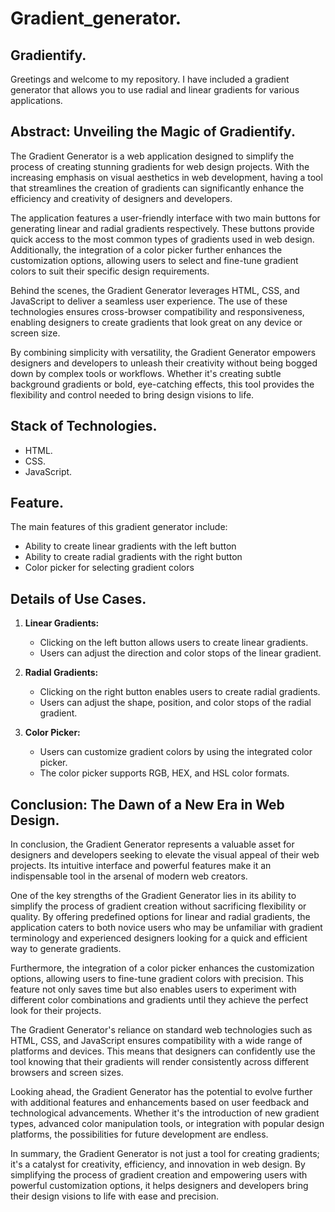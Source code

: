 # Gradient_generator.
## Gradientify.
 Greetings and welcome to my repository. I have included a gradient generator that allows you to use radial and linear gradients for various applications.


## Abstract: Unveiling the Magic of Gradientify.
The Gradient Generator is a web application designed to simplify the process of creating stunning gradients for web design projects. With the increasing emphasis on visual aesthetics in web development, having a tool that streamlines the creation of gradients can significantly enhance the efficiency and creativity of designers and developers.

The application features a user-friendly interface with two main buttons for generating linear and radial gradients respectively. These buttons provide quick access to the most common types of gradients used in web design. Additionally, the integration of a color picker further enhances the customization options, allowing users to select and fine-tune gradient colors to suit their specific design requirements.

Behind the scenes, the Gradient Generator leverages HTML, CSS, and JavaScript to deliver a seamless user experience. The use of these technologies ensures cross-browser compatibility and responsiveness, enabling designers to create gradients that look great on any device or screen size.

By combining simplicity with versatility, the Gradient Generator empowers designers and developers to unleash their creativity without being bogged down by complex tools or workflows. Whether it's creating subtle background gradients or bold, eye-catching effects, this tool provides the flexibility and control needed to bring design visions to life.

## Stack of Technologies.
- HTML.
- CSS.
- JavaScript.

## Feature.
The main features of this gradient generator include:
- Ability to create linear gradients with the left button
- Ability to create radial gradients with the right button
- Color picker for selecting gradient colors

## Details of Use Cases.
1. **Linear Gradients:**
   - Clicking on the left button allows users to create linear gradients.
   - Users can adjust the direction and color stops of the linear gradient.

2. **Radial Gradients:**
   - Clicking on the right button enables users to create radial gradients.
   - Users can adjust the shape, position, and color stops of the radial gradient.

3. **Color Picker:**
   - Users can customize gradient colors by using the integrated color picker.
   - The color picker supports RGB, HEX, and HSL color formats.

## Conclusion: The Dawn of a New Era in Web Design.
In conclusion, the Gradient Generator represents a valuable asset for designers and developers seeking to elevate the visual appeal of their web projects. Its intuitive interface and powerful features make it an indispensable tool in the arsenal of modern web creators.

One of the key strengths of the Gradient Generator lies in its ability to simplify the process of gradient creation without sacrificing flexibility or quality. By offering predefined options for linear and radial gradients, the application caters to both novice users who may be unfamiliar with gradient terminology and experienced designers looking for a quick and efficient way to generate gradients.

Furthermore, the integration of a color picker enhances the customization options, allowing users to fine-tune gradient colors with precision. This feature not only saves time but also enables users to experiment with different color combinations and gradients until they achieve the perfect look for their projects.

The Gradient Generator's reliance on standard web technologies such as HTML, CSS, and JavaScript ensures compatibility with a wide range of platforms and devices. This means that designers can confidently use the tool knowing that their gradients will render consistently across different browsers and screen sizes.

Looking ahead, the Gradient Generator has the potential to evolve further with additional features and enhancements based on user feedback and technological advancements. Whether it's the introduction of new gradient types, advanced color manipulation tools, or integration with popular design platforms, the possibilities for future development are endless.

In summary, the Gradient Generator is not just a tool for creating gradients; it's a catalyst for creativity, efficiency, and innovation in web design. By simplifying the process of gradient creation and empowering users with powerful customization options, it helps designers and developers bring their design visions to life with ease and precision.
